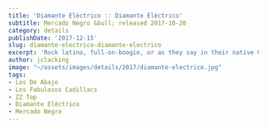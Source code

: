 ```yaml
---
title: 'Diamante Eléctrico :: Diamante Eléctrico'
subtitle: Mercado Negro &bull; released 2017-10-20
category: details
publishDate: '2017-12-15'
slug: diamante-electrico-diamante-electrico
excerpt: 'Rock latino, full-on-boogie, or as they say in their native Colombia, “bugi.” '
author: jclacking
image: "~/assets/images/details/2017/diamante-electrico.jpg"
tags:
- Los De Abajo
- Los Fabulosos Cadillacs
- ZZ Top
- Diamante Eléctrico
- Mercado Negro
---
```


